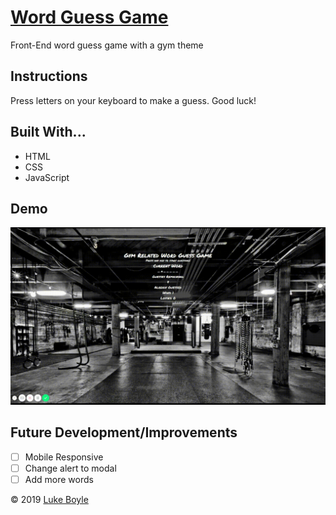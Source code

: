 # [Word Guess Game](https://lmboyle.github.io/Word-Guess-Game)

Front-End word guess game with a gym theme 

## Instructions
Press letters on your keyboard to make a guess. Good luck!

## Built With...
* HTML
* CSS
* JavaScript

## Demo

![Demo Gif](assets/images/guessDemo.gif)

## Future Development/Improvements
- [ ] Mobile Responsive
- [ ] Change alert to modal
- [ ] Add more words

&copy; 2019 [Luke Boyle](https://lmboyle.github.io/)
